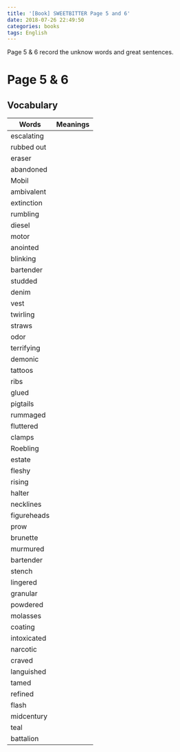 ```yaml
---
title: '[Book] SWEETBITTER Page 5 and 6'
date: 2018-07-26 22:49:50
categories: books
tags: English
---
```


Page 5 & 6 record the unknow words and great sentences.
<!-- more-->

# Page 5 & 6
## Vocabulary

| Words        | Meanings    | 
| -----------|:--------------:| 
| escalating | 
| rubbed out |
| eraser |
| abandoned |
| Mobil |
| ambivalent |
| extinction |
| rumbling |
| diesel |
| motor |
| anointed |
| blinking |
| bartender |
| studded |
| denim |
| vest |
| twirling |
| straws |
| odor |
| terrifying |
| demonic |
| tattoos |
| ribs |
| glued |
| pigtails |
| rummaged |
| fluttered |
| clamps |
| Roebling |
| estate |
| fleshy |
| rising |
| halter |
| necklines |
| figureheads |
| prow |
| brunette |
| murmured |
| bartender |
| stench |
| lingered |
| granular |
| powdered |
| molasses |
| coating |
| intoxicated |
| narcotic |
| craved |
| languished |
| tamed |
| refined |
| flash |
| midcentury |
| teal |
| battalion | 